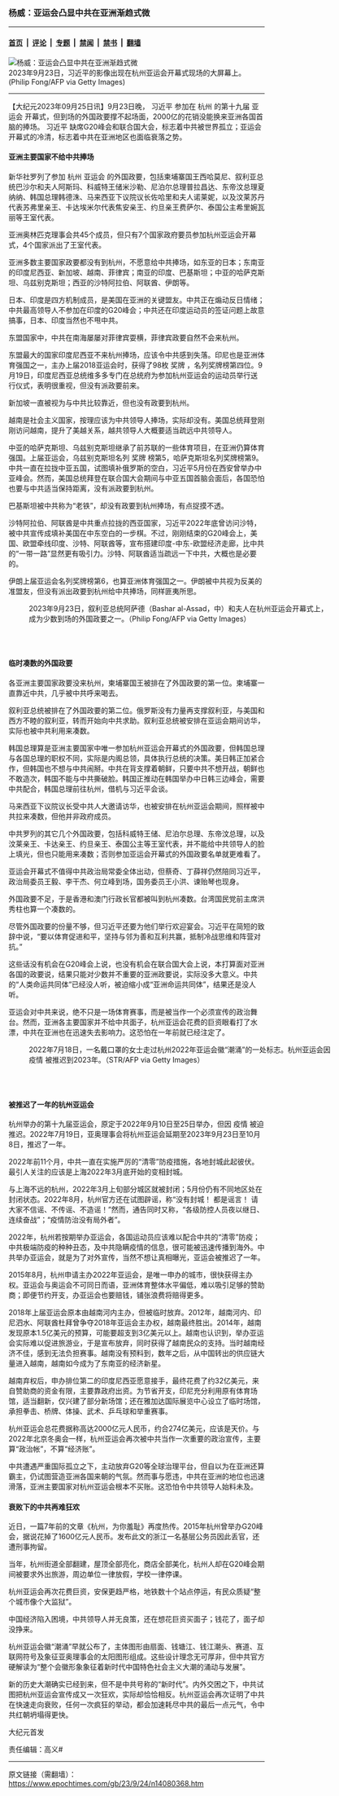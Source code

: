 ### 杨威：亚运会凸显中共在亚洲渐趋式微

---

#### [首页](../../../..?n14080368) &nbsp;|&nbsp; [评论](../../../../../epoch-comment?n14080368) &nbsp;|&nbsp; [专题](../../../../../epoch-special?n14080368) &nbsp;|&nbsp; [禁闻](../../../../../epoch-news?n14080368) &nbsp;|&nbsp; [禁书](../../../../../books?n14080368) &nbsp;|&nbsp; [翻墙](https://github.com/gfw-breaker/nogfw/blob/master/README.md?n14080368)


<div><img alt="杨威：亚运会凸显中共在亚洲渐趋式微" class="attachment-djy_600_400 size-djy_600_400 wp-post-image" src="https://i.epochtimes.com/assets/uploads/2023/09/id14080369-GettyImages-1684065841_light-600x400.jpg"/>
<div class="caption">
 2023年9月23日，习近平的影像出现在杭州亚运会开幕式现场的大屏幕上。(Philip Fong/AFP via Getty Images)
</div></div><hr/><div class="post_content" id="artbody" itemprop="articleBody">
 <!-- article content begin -->
 <p>
  【大纪元2023年09月25日讯】9月23日晚，
  <ok href="https://www.epochtimes.com/gb/tag/%E4%B9%A0%E8%BF%91%E5%B9%B3.html">
   习近平
  </ok>
  参加在
  <ok href="https://www.epochtimes.com/gb/tag/%E6%9D%AD%E5%B7%9E.html">
   杭州
  </ok>
  的第十九届
  <ok href="https://www.epochtimes.com/gb/tag/%E4%BA%9A%E8%BF%90%E4%BC%9A.html">
   亚运会
  </ok>
  开幕式，但到场的外国政要撑不起场面，2000亿的花销没能换来亚洲各国首脑的捧场。
  <ok href="https://www.epochtimes.com/gb/tag/%E4%B9%A0%E8%BF%91%E5%B9%B3.html">
   习近平
  </ok>
  缺席G20峰会和联合国大会，标志着中共被世界孤立；亚运会开幕式的冷清，标志着中共在亚洲地区也面临衰落之势。
 </p>
 <h4>
  亚洲主要国家不给中共捧场
 </h4>
 <p>
  新华社罗列了参加
  <ok href="https://www.epochtimes.com/gb/tag/%E6%9D%AD%E5%B7%9E.html">
   杭州
  </ok>
  <ok href="https://www.epochtimes.com/gb/tag/%E4%BA%9A%E8%BF%90%E4%BC%9A.html">
   亚运会
  </ok>
  的外国政要，包括柬埔寨国王西哈莫尼、叙利亚总统巴沙尔和夫人阿斯玛、科威特王储米沙勒、尼泊尔总理普拉昌达、东帝汶总理夏纳纳、韩国总理韩德洙、马来西亚下议院议长佐哈里和夫人诺莱妮，以及汶莱苏丹代表苏弗里亲王、卡达埃米尔代表焦安亲王、约旦亲王费萨尔、泰国公主希里婉瓦丽等王室代表。
 </p>
 <p>
  亚洲奥林匹克理事会共45个成员，但只有7个国家政府要员参加杭州亚运会开幕式，4个国家派出了王室代表。
 </p>
 <p>
  亚洲多数主要国家政要都没有到杭州，不愿意给中共捧场，如东亚的日本；东南亚的印度尼西亚、新加坡、越南、菲律宾；南亚的印度、巴基斯坦；中亚的哈萨克斯坦、乌兹别克斯坦；西亚的沙特阿拉伯、阿联酋、伊朗等。
 </p>
 <p>
  日本、印度是四方机制成员，是美国在亚洲的关键盟友。中共正在煽动反日情绪；中共最高领导人不参加在印度的G20峰会；中共还在印度运动员的签证问题上故意搞事，日本、印度当然也不甩中共。
 </p>
 <p>
  东盟国家中，中共在南海屡屡对菲律宾耍横，菲律宾政要自然不会来杭州。
 </p>
 <p>
  东盟最大的国家印度尼西亚不来杭州捧场，应该令中共感到失落。印尼也是亚洲体育强国之一，主办上届2018亚运会时，获得了98枚
  <ok href="https://www.epochtimes.com/gb/tag/%E5%A5%96%E7%89%8C.html">
   奖牌
  </ok>
  ，名列奖牌榜第四位。9月19日，印度尼西亚总统维多多专门在总统府为参加杭州亚运会的运动员举行送行仪式，表明很重视，但没有派政要前来。
 </p>
 <p>
  新加坡一直被视为与中共比较靠近，但也没有政要到杭州。
 </p>
 <p>
  越南是社会主义国家，按理应该为中共领导人捧场，实际却没有。美国总统拜登刚刚访问越南，提升了美越关系，越共领导人大概要适当疏远中共领导人。
 </p>
 <p>
  中亚的哈萨克斯坦、乌兹别克斯坦继承了前苏联的一些体育项目，在亚洲仍算体育强国。上届亚运会，乌兹别克斯坦名列
  <ok href="https://www.epochtimes.com/gb/tag/%E5%A5%96%E7%89%8C.html">
   奖牌
  </ok>
  榜第5，哈萨克斯坦名列奖牌榜第9。中共一直在拉拢中亚五国，试图填补俄罗斯的空白，习近平5月份在西安曾举办中亚峰会。然而，美国总统拜登在联合国大会期间与中亚五国首脑会面后，各国恐怕也要与中共适当保持距离，没有派政要到杭州。
 </p>
 <p>
  巴基斯坦被中共称为“老铁”，却没有政要到杭州捧场，有点捉摸不透。
 </p>
 <p>
  沙特阿拉伯、阿联酋是中共重点拉拢的西亚国家，习近平2022年底曾访问沙特，被中共宣传成填补美国在中东空白的一步棋。不过，刚刚结束的G20峰会上，美国、欧盟牵线印度、沙特、阿联酋等，宣布搭建印度-中东-欧盟经济走廊，比中共的“一带一路”显然更有吸引力。沙特、阿联酋适当疏远一下中共，大概也是必要的。
 </p>
 <p>
  伊朗上届亚运会名列奖牌榜第6，也算亚洲体育强国之一。伊朗被中共视为反美的准盟友，但没有派出政要到杭州给中共捧场，同样匪夷所思。
 </p>
 <figure aria-describedby="caption-attachment-14080370" class="wp-caption aligncenter" id="attachment_14080370" style="width: 600px">
  <ok href="https://i.epochtimes.com/assets/uploads/2023/09/id14080370-GettyImages-1683990852_light.jpg" target="_blank">
   <img alt="" class="size-large wp-image-14080370" src="https://i.epochtimes.com/assets/uploads/2023/09/id14080370-GettyImages-1683990852_light-600x400.jpg"/>
  </ok>
  <br/><figcaption class="wp-caption-text" id="caption-attachment-14080370">
   2023年9月23日，叙利亚总统阿萨德（Bashar al-Assad，中）和夫人在杭州亚运会开幕式上，成为少数到场的外国政要之一。（Philip Fong/AFP via Getty Images）
  </figcaption><br/>
 </figure><br/>
 <h4>
  临时凑数的外国政要
 </h4>
 <p>
  各亚洲主要国家政要没来杭州，柬埔寨国王被排在了外国政要的第一位。柬埔寨一直靠近中共，几乎被中共呼来喝去。
 </p>
 <p>
  叙利亚总统被排在了外国政要的第二位。俄罗斯没有力量再支撑叙利亚，与美国和西方不睦的叙利亚，转而开始向中共求助。叙利亚总统被安排在亚运会期间访华，实际也被中共利用来凑数。
 </p>
 <p>
  韩国总理算是亚洲主要国家中唯一参加杭州亚运会开幕式的外国政要，但韩国总理与各国总理的职权不同，实际是内阁总领，具体执行总统的决策。美日韩正加紧合作，但韩国也不想与中共闹掰。中共在背支撑着朝鲜，只要中共不想开战，朝鲜也不敢造次，韩国不能与中共撕破脸。韩国正推动在韩国举办中日韩三边峰会，需要中共配合，韩国总理前往杭州，借机与习近平会谈。
 </p>
 <p>
  马来西亚下议院议长受中共人大邀请访华，也被安排在杭州亚运会期间，照样被中共拉来凑数，但他并非政府成员。
 </p>
 <p>
  中共罗列的其它几个外国政要，包括科威特王储、尼泊尔总理、东帝汶总理，以及汶莱亲王、卡达亲王、约旦亲王、泰国公主等王室代表，并不能给中共领导人的脸上填光，但也只能用来凑数；否则参加亚运会开幕式的外国政要名单就更难看了。
 </p>
 <p>
  亚运会开幕式不值得中共政治局常委全体出动，但蔡奇、丁薛祥仍然陪同习近平，政治局委员王毅、李干杰、何立峰到场，国务委员王小洪、谏贻琴也现身。
 </p>
 <p>
  外国政要不足，于是香港和澳门行政长官都被叫到杭州凑数。台湾国民党前主席洪秀柱也算一个凑数的。
 </p>
 <p>
  尽管外国政要的份量不够，但习近平还要为他们举行欢迎宴会。习近平在简短的致辞中说，“要以体育促进和平，坚持与邻为善和互利共赢，抵制冷战思维和阵营对抗。”
 </p>
 <p>
  这些话没有机会在G20峰会上说，也没有机会在联合国大会上说，本打算面对亚洲各国的政要说，结果只能对少数并不重要的亚洲政要说，实际没多大意义。中共的“人类命运共同体”已经没人听，被迫缩小成“亚洲命运共同体”，结果还是没人听。
 </p>
 <p>
  亚运会对中共来说，绝不只是一场体育赛事，而是被当作一个必须宣传的政治舞台。然而，亚洲各主要国家并不给中共面子，杭州亚运会花费的巨资眼看打了水漂，中共在亚洲也在迅速失去影响力。这恐怕在一年前就已经注定了。
 </p>
 <figure aria-describedby="caption-attachment-14080371" class="wp-caption aligncenter" id="attachment_14080371" style="width: 600px">
  <ok href="https://i.epochtimes.com/assets/uploads/2023/09/id14080371-GettyImages-1241992443_light.jpg" target="_blank">
   <img alt="" class="size-large wp-image-14080371" src="https://i.epochtimes.com/assets/uploads/2023/09/id14080371-GettyImages-1241992443_light-600x397.jpg"/>
  </ok>
  <br/><figcaption class="wp-caption-text" id="caption-attachment-14080371">
   2022年7月18日，一名戴口罩的女士走过杭州2022年亚运会徽“潮涌”的一处标志。杭州亚运会因
   <ok href="https://www.epochtimes.com/gb/tag/%E7%96%AB%E6%83%85.html">
    疫情
   </ok>
   被推迟到2023年。（STR/AFP via Getty Images）
  </figcaption><br/>
 </figure><br/>
 <h4>
  被推迟了一年的杭州亚运会
 </h4>
 <p>
  杭州举办的第十九届亚运会，原定于2022年9月10日至25日举办，但因
  <ok href="https://www.epochtimes.com/gb/tag/%E7%96%AB%E6%83%85.html">
   疫情
  </ok>
  被迫推迟。2022年7月19日，亚奥理事会将杭州亚运会延期至2023年9月23日至10月8日，推迟了一年。
 </p>
 <p>
  2022年前11个月，中共一直在实施严厉的“清零”防疫措施，各地封城此起彼伏。最引人关注的应该是上海2022年3月底开始的变相封城。
 </p>
 <p>
  与上海不远的杭州，2022年3月上旬部分城区就被封闭；5月份仍有不同地区处在封闭状态。2022年8月，杭州官方还在试图辟谣，称“没有封城！ 都是谣言！ 请大家不信谣、不传谣、不造谣！”然而，通告同时又称，“各级防控人员夜以继日、连续奋战”；“疫情防治没有局外者”。
 </p>
 <p>
  2022年，杭州若按期举办亚运会，各国运动员应该难以配合中共的“清零”防疫；中共极端防疫的种种丑态，及中共隐瞒疫情的信息，很可能被迅速传播到海外。中共举办亚运会，就是为了对外宣传，当然不想让真相曝光，亚运会被推迟了一年。
 </p>
 <p>
  2015年8月，杭州申请主办2022年亚运会，是唯一申办的城市，很快获得主办权。亚运会与奥运会不可同日而语，亚洲体育整体水平偏低，难以吸引足够的赞助商；即便节约开支，办亚运会也要赔钱，铺张浪费将赔得更多。
 </p>
 <p>
  2018年上届亚运会原本由越南河内主办，但被临时放弃。2012年，越南河内、印尼泗水、阿联酋杜拜曾争夺2018年亚运会主办权，越南最终胜出。2014年，越南发现原本1.5亿美元的预算，可能要超支到3亿美元以上。越南也认识到，举办亚运会实际难以促进旅游业，于是宣布放弃，同时获得了越南民众的支持。当时越南经济不佳，感到无法负担赛事。越南没有预料到，数年之后，从中国转出的供应链大量进入越南，越南如今成为了东南亚的经济新星。
 </p>
 <p>
  越南弃权后，申办排位第二的印度尼西亚愿意接手，最终花费了约32亿美元，来自赞助商的资金有限，主要靠政府出资。为节省开支，印尼充分利用原有体育场馆，适当翻新，仅兴建了部分新场馆；还在雅加达国际展览中心设立了临时场馆，承担拳击、桥牌、体操、武术、乒乓球和举重赛事。
 </p>
 <p>
  杭州亚运会总花费据称高达2000亿元人民币，约合274亿美元，应该是天价。与2022年北京冬奥会一样，杭州亚运会再次被中共当作一次重要的政治宣传，主要算“政治帐”，不算“经济账”。
 </p>
 <p>
  中共遭遇严重国际孤立之下，主动放弃G20等全球治理平台，但自以为在亚洲还算霸主，仍试图营造亚洲各国来朝的气氛。然而事与愿违，中共在亚洲的地位也迅速滑落，亚洲主要国家对杭州亚运会根本不买账。这恐怕令中共领导人始料未及。
 </p>
 <h4>
  衰败下的中共再难狂欢
 </h4>
 <p>
  近日，一篇7年前的文章《杭州，为你羞耻》再度热传。2015年杭州曾举办G20峰会，据说花掉了1600亿元人民币。发布此文的浙江一名基层公务员因此丢官，还遭刑事拘留。
 </p>
 <p>
  当年，杭州街道全部翻建，屋顶全部亮化，商店全部美化，杭州人却在G20峰会期间被要求外出旅游，周边单位一律放假，学校一律停课。
 </p>
 <p>
  杭州亚运会再次花费巨资，安保更趋严格，地铁数十个站点停运，有民众质疑“整个城市像个大监狱”。
 </p>
 <p>
  中国经济陷入困境，中共领导人并无良策，还在想花巨资买面子；钱花了，面子却没挣来。
 </p>
 <p>
  杭州亚运会徽“潮涌”早就公布了，主体图形由扇面、钱塘江、钱江潮头、赛道、互联网符号及象征亚奥理事会的太阳图形组成。这些设计理念无可厚非，但中共官方硬解读为“整个会徽形象象征着新时代中国特色社会主义大潮的涌动与发展”。
 </p>
 <p>
  新的历史大潮确实已经到来，但不是中共号称的“新时代”。内外交困之下，中共试图把杭州亚运会宣传成又一次狂欢，实际却恰恰相反。杭州亚运会再次证明了中共在快速走向衰败，任何一次疯狂的举动，都会加速耗尽中共的最后一点元气，令中共红朝坍塌得更快。
 </p>
 <p>
  大纪元首发
 </p>
 <p>
  责任编辑：高义#
 </p>
 <!-- article content end -->
 <div id="below_article_ad">
 </div>
</div>


---

原文链接（需翻墙）：https://www.epochtimes.com/gb/23/9/24/n14080368.htm
